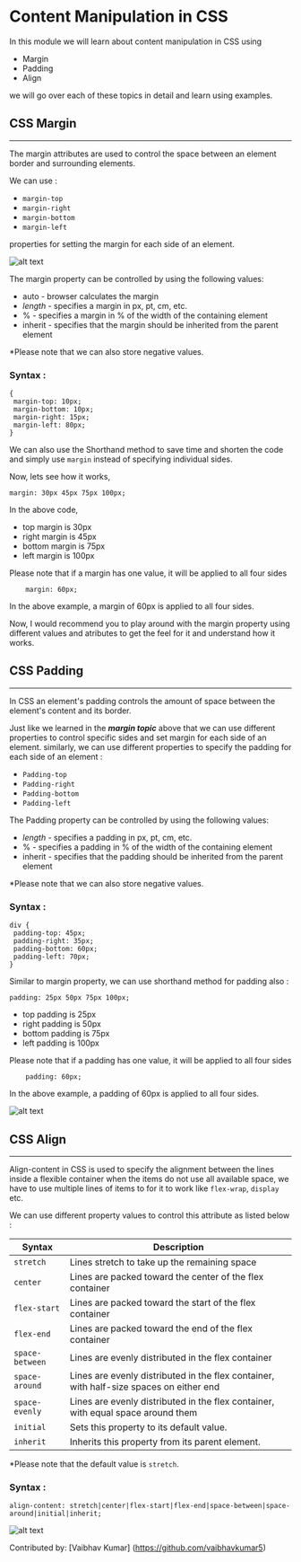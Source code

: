 # Content Manipulation in CSS

In this module we will learn about content manipulation in CSS using

- Margin
- Padding
- Align

we will go over each of these topics in detail and learn using examples.

## **CSS Margin**

---

The margin attributes are used to control the space between an element border and surrounding elements.

We can use :

- `margin-top`
- `margin-right `
- `margin-bottom`
- `margin-left`

properties for setting the margin for each side of an element.

![alt text](https://s3-us-west-2.amazonaws.com/s.cdpn.io/173252/box-model.PNG)

The margin property can be controlled by using the following values:

- auto - browser calculates the margin
- _length_ - specifies a margin in px, pt, cm, etc.
- % - specifies a margin in % of the width of the containing element
- inherit - specifies that the margin should be inherited from the parent element

\*Please note that we can also store negative values.

### Syntax :

```
{
 margin-top: 10px;
 margin-bottom: 10px;
 margin-right: 15px;
 margin-left: 80px;
}
```

We can also use the Shorthand method to save time and shorten the code and simply use `margin` instead of specifying individual sides.

Now, lets see how it works,

```
margin: 30px 45px 75px 100px;
```

In the above code,

- top margin is 30px
- right margin is 45px
- bottom margin is 75px
- left margin is 100px

Please note that if a margin has one value, it will be applied to all four sides

```
    margin: 60px;
```

In the above example, a margin of 60px is applied to all four sides.

Now, I would recommend you to play around with the margin property using different values and atributes to get the feel for it and understand how it works.

## **CSS Padding**

---

In CSS an element's padding controls the amount of space between the element's content and its border.

Just like we learned in the **_margin topic_** above that we can use different properties to control specific sides and set margin for each side of an element. similarly, we can use different properties to specify the padding for each side of an element :

- `Padding-top`
- `Padding-right `
- `Padding-bottom`
- `Padding-left`

The Padding property can be controlled by using the following values:

- _length_ - specifies a padding in px, pt, cm, etc.
- % - specifies a padding in % of the width of the containing element
- inherit - specifies that the padding should be inherited from the parent element

\*Please note that we can also store negative values.

### Syntax :

```
div {
 padding-top: 45px;
 padding-right: 35px;
 padding-bottom: 60px;
 padding-left: 70px;
}
```

Similar to margin property, we can use shorthand method for padding also :

```
padding: 25px 50px 75px 100px;
```

- top padding is 25px
- right padding is 50px
- bottom padding is 75px
- left padding is 100px

Please note that if a padding has one value, it will be applied to all four sides

```
    padding: 60px;
```

In the above example, a padding of 60px is applied to all four sides.

![alt text](https://s3.amazonaws.com/webucator-how-tos/2306.png)

## **CSS Align**

---

Align-content in CSS is used to specify the alignment between the lines inside a flexible container when the items do not use all available space, we have to use multiple lines of items to for it to work like `flex-wrap`, `display` etc.

We can use different property values to control this attribute as listed below :

| Syntax          | Description                                                                             |
| --------------- | --------------------------------------------------------------------------------------- |
| `stretch`       | Lines stretch to take up the remaining space                                            |
| `center`        | Lines are packed toward the center of the flex container                                |
| `flex-start`    | Lines are packed toward the start of the flex container                                 |
| `flex-end`      | Lines are packed toward the end of the flex container                                   |
| `space-between` | Lines are evenly distributed in the flex container                                      |
| `space-around`  | Lines are evenly distributed in the flex container, with half-size spaces on either end |
| `space-evenly`  | Lines are evenly distributed in the flex container, with equal space around them        |
| `initial`       | Sets this property to its default value.                                                |
| `inherit`       | Inherits this property from its parent element.                                         |

\*Please note that the default value is `stretch`.

### Syntax :

```
align-content: stretch|center|flex-start|flex-end|space-between|space-around|initial|inherit;
```

![alt text](https://www.w3.org/TR/css-flexbox-1/images/align-content-example.svg)

[^bibliography]: [W3 Schools](https://www.w3schools.com)

Contributed by: [Vaibhav Kumar] (https://github.com/vaibhavkumar5)
